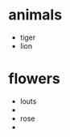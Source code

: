 <html>
<head>
<title>animal</title>
</head>
<body>
<h1>animals</h1>
<ul>
<li>tiger</li>
<li>lion</li>
</ul>
<h1>flowers</h1>
<ul>
<li>louts<li>
<li>rose<li>
</ul>
</body>
</html>


